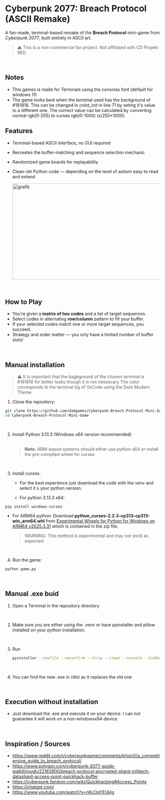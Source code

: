 # Cyberpunk 2077: Breach Protocol (ASCII Remake)
A fan-made, terminal-based remake of the **Breach Protocol** mini-game from *Cyberpunk 2077*, built entirely in ASCII art.

> ⚠️ This is a non-commercial fan project. Not affiliated with CD Projekt RED.
<br>

## Notes
- This games is made for Terminals using the consolas font (default for windows 11)
- The game looks best when the terminal used has the background of #181818. This can be changed in colot_init in line 71 by seting it's value to a different one. The correct value can be calculated by converting normal rgb(0-255) to curses rgb(0-1000) (x/255*1000).

## Features
- Terminal-based ASCII interface, no GUI required
- Recreates the buffer-matching and sequence selection mechanic
- Randomized game boards for replayability
- Clean-ish Python code — depending on the level of autism easy to read and extend
  
  <img width="805" height="313" alt="grafik" src="https://github.com/user-attachments/assets/2acd72e5-622a-49ae-8e66-13abeb7fa527" />
<br>

## How to Play
- You’re given a **matrix of hex codes** and a list of target sequences.
- Select codes in alternating **row/column** pattern to fill your buffer.
- If your selected codes match one or more target sequences, you succeed.
- Strategy and order matter — you only have a limited number of buffer slots!
<br>

## Manual installation
> ⚠️ It is important that the bagkground of the chosen terminal is #181818 for better looks though it is not nessecary
> The color corresponds to the terminal bg of VsCode using the Dark Modern Theme

1. Clone the repository:
```bash
git clone https://github.com/da4games/Cyberpunk-Breach-Protocol-Mini-Game
cd Cyberpunk-Breach-Protocol-Mini-Game
```
<br>

2. Install Python 3.13.3 (Windows x64 version recommended)  <br><br>
   > **Note:** ARM-based systems should either use python x64 or install the pre-compiled wheel for curses  
<br>

3. Install curses:
   - For the best experience just download the code with the venv and select it s your python version.
     
   - For python 3.13.3 x64:
```console
pip install windows-curses
```
   - For ARM64 python:
      Download **python_curses-2.2.3-cp313-cp313-win_arm64.whl** from [Experimental Wheels for Python for Windows on ARM64 v2025.3.31](https://github.com/cgohlke/win_arm64-wheels/releases/tag/v2025.3.31) which is contained in the zip file.
     
     > WARNING: This method is experimental and may not work as expected
<br>
 
4. Run the game:
```bash
python game.py
```
<br>

## Manual .exe buid
1. Open a Terminal in the repository directory
<br>

2. Make sure you are either using the .venv or have pyinstaller and pillow installed on your python installation.
<br>

3. Run
   ```bash
   pyinstaller --onefile --noconfirm --strip --clean --console --hidden-import=windows-curses --icon=assets/icon.ico in the Terminal
   ```
<br>

4. You can find the new .exe in /dist as it replaces the old one
<br>

## Execution without installation
- Just download the .exe and execute it on your device. I can not guarantee it will work on a non-windowsx64 device.
<br>

## Inspiration / Sources
- https://www.reddit.com/r/cyberpunkgame/comments/khioc0/a_comprehensive_guide_to_breach_protocol/
- https://www.polygon.com/cyberpunk-2077-guide-walkthrough/22163900/breach-protocol-encrypted-shard-militech-datashard-access-point-quickhack-buffer
- https://cyberpunk.fandom.com/wiki/Quickhacking#Access_Points
- https://chatgpt.com/
- https://www.youtube.com/watch?v=nKcOpYEUklg
